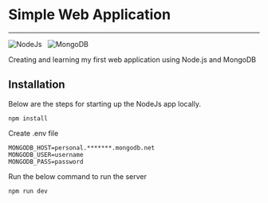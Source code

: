 # Simple Web Application
----
![NodeJs](https://img.shields.io/badge/-Node.js-0e3e55?style=flat&logo=Node.js) &nbsp; ![MongoDB](https://img.shields.io/badge/-MongoDB-0e3e55?style=flat&logo=MongoDB)

Creating and learning my first web application using Node.js and MongoDB

Installation
----
Below are the steps for starting up the NodeJs app locally.
```shell
npm install
```
Create .env file
```dotenv
MONGODB_HOST=personal.*******.mongodb.net
MONGODB_USER=username
MONGODB_PASS=password
```
Run the below command to run the server
```shell
npm run dev
```